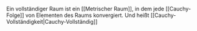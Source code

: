 Ein vollständiger Raum ist ein [[Metrischer Raum]], in dem jede [[Cauchy-Folge]] von Elementen des Raums konvergiert. Und heißt [[Cauchy-Vollständigkeit|Cauchy-Vollständig]]